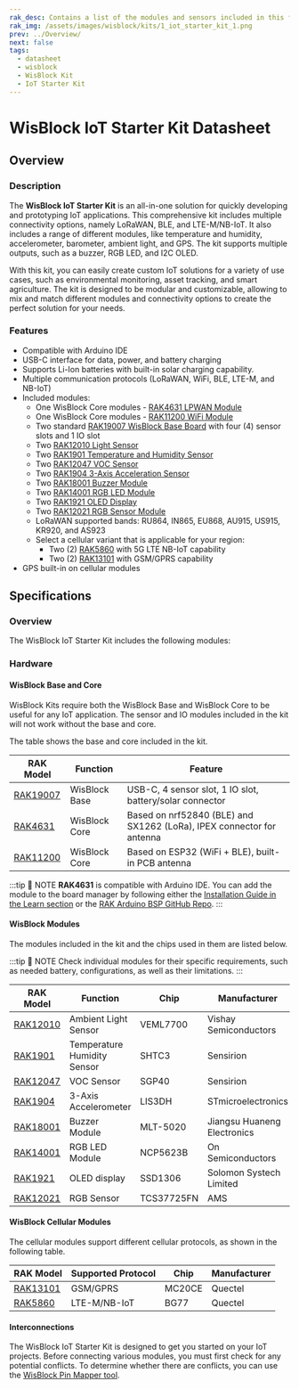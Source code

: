 ```yaml
---
rak_desc: Contains a list of the modules and sensors included in this fully customizable WisBlock IoT Starter Kit for your IoT applications.
rak_img: /assets/images/wisblock/kits/1_iot_starter_kit_1.png
prev: ../Overview/
next: false
tags:
  - datasheet
  - wisblock
  - WisBlock Kit
  - IoT Starter Kit
---
```


# WisBlock IoT Starter Kit Datasheet

## Overview

### Description

The **WisBlock IoT Starter Kit** is an all-in-one solution for quickly developing and prototyping IoT applications. This comprehensive kit includes multiple connectivity options, namely LoRaWAN, BLE, and LTE-M/NB-IoT. It also includes a range of different modules, like temperature and humidity, accelerometer, barometer, ambient light, and GPS. The kit supports multiple outputs, such as a buzzer, RGB LED, and I2C OLED.

With this kit, you can easily create custom IoT solutions for a variety of use cases, such as environmental monitoring, asset tracking, and smart agriculture. The kit is designed to be modular and customizable, allowing to mix and match different modules and connectivity options to create the perfect solution for your needs.

### Features

- Compatible with Arduino IDE
- USB-C interface for data, power, and battery charging
- Supports Li-Ion batteries with built-in solar charging capability.
- Multiple communication protocols (LoRaWAN, WiFi, BLE, LTE-M, and NB-IoT)
- Included modules:
    - One WisBlock Core modules - <a href="https://store.rakwireless.com/products/rak4631-lpwan-node?utm_source=RAK4631WisBlockLPWANModule&utm_medium=Document&utm_campaign=BuyFromStore" target="_blank">RAK4631 LPWAN Module</a> 
    - One WisBlock Core modules - <a href="https://store.rakwireless.com/products/wiscore-esp32-module-rak11200?utm_source=WisBlockRAK11200&utm_medium=Document&utm_campaign=BuyFromStore" target="_blank">RAK11200 WiFi Module</a> 
    - Two standard <a href="https://store.rakwireless.com/products/rak19007-wisblock-base-board-2nd-gen?utm_source=RAK19007&utm_medium=Document&utm_campaign=BuyFromStore" target="_blank">RAK19007 WisBlock Base Board</a> with four (4) sensor slots and 1 IO slot
    - Two <a href="https://store.rakwireless.com/products/wisblock-ambient-light-sensor-rak12010?utm_source=RAK12010&utm_medium=Document&utm_campaign=BuyFromStore" target="_blank">RAK12010 Light Sensor</a> 
    - Two <a href="https://store.rakwireless.com/products/rak1901-shtc3-temperature-humidity-sensor?utm_source=RAK1901&utm_medium=Document&utm_campaign=BuyFromStore" target="_blank">RAK1901 Temperature and Humidity Sensor</a> 
    - Two <a href="https://store.rakwireless.com/products/rak12047-voc-sensor-sensirion-sgp40?utm_source=RAK12047&utm_medium=Document&utm_campaign=BuyFromStore" target="_blank">RAK12047 VOC Sensor</a> 
    - Two <a href="https://store.rakwireless.com/products/rak1904-lis3dh-3-axis-acceleration-sensor?utm_source=RAK1904&utm_medium=Document&utm_campaign=BuyFromStore" target="_blank">RAK1904 3-Axis Acceleration Sensor</a> 
    - Two <a href="https://store.rakwireless.com/products/wisblock-buzzer-module-rak18001?utm_source=WisBlockRAK18001&utm_medium=Document&utm_campaign=BuyFromStore" target="_blank">RAK18001 Buzzer Module</a> 
    - Two <a href="https://store.rakwireless.com/products/rgb-led-module-rak14001?utm_source=RAK14001&utm_medium=Document&utm_campaign=BuyFromStore" target="_blank">RAK14001 RGB LED Module</a> 
    - Two <a href="https://store.rakwireless.com/products/rak1921-oled-display-panel?utm_source=RAK1921&utm_medium=Document&utm_campaign=BuyFromStore" target="_blank">RAK1921 OLED Display</a> 
    - Two <a href="https://store.rakwireless.com/products/rak12021-wisblock-rgb-sensor?utm_source=RAK12021&utm_medium=Document&utm_campaign=BuyFromStore" target="_blank">RAK12021 RGB Sensor Module</a> 
    - LoRaWAN supported bands: RU864, IN865, EU868, AU915, US915, KR920, and AS923  
    - Select a cellular variant that is applicable for your region:  
        - Two (2) <a href="https://store.rakwireless.com/products/rak5860-lte-nb-iot-extension-board?utm_source=RAK5860&utm_medium=Document&utm_campaign=BuyFromStore" target="_blank">RAK5860</a> with 5G LTE NB-IoT capability
        - Two (2) <a href="https://store.rakwireless.com/products/wisblock-gsm-module-rak13101?utm_source=RAK13101&utm_medium=Document&utm_campaign=BuyFromStore" target="_blank">RAK13101</a> with GSM/GPRS capability
- GPS built-in on cellular modules

## Specifications

### Overview

The WisBlock IoT Starter Kit includes the following modules:

<rk-img
  src="/assets/images/wisblock/kits/1_iot_starter_kit_2.png"
  width="70%"
  caption="Modules of the WisBlock IoT Starter Kit"
/>

### Hardware

#### WisBlock Base and Core

WisBlock Kits require both the WisBlock Base and WisBlock Core to be useful for any IoT application. The sensor and IO modules included in the kit will not work without the base and core.

The table shows the base and core included in the kit.

| RAK Model                                                                                                                                                                             | Function      | Feature                                                               |
| ------------------------------------------------------------------------------------------------------------------------------------------------------------------------------------- | ------------- | --------------------------------------------------------------------- |
| <a href="https://store.rakwireless.com/products/rak19007-wisblock-base-board-2nd-gen?utm_source=RAK19007&utm_medium=Document&utm_campaign=BuyFromStore" target="_blank">RAK19007</a>  | WisBlock Base | USB-C, 4 sensor slot, 1 IO slot, battery/solar connector              |
| <a href="https://store.rakwireless.com/products/rak4631-lpwan-node?utm_source=RAK4631WisBlockLPWANModule&utm_medium=Document&utm_campaign=BuyFromStore" target="_blank">RAK4631</a>   | WisBlock Core | Based on nrf52840 (BLE) and SX1262 (LoRa), IPEX connector for antenna |
| <a href="https://store.rakwireless.com/products/wiscore-esp32-module-rak11200?utm_source=WisBlockRAK11200&utm_medium=Document&utm_campaign=BuyFromStore" target="_blank">RAK11200</a> | WisBlock Core | Based on ESP32 (WiFi + BLE), built-in PCB antenna                     |

:::tip 📝 NOTE
**RAK4631** is compatible with Arduino IDE. You can add the module to the board manager by following either the [Installation Guide in the Learn section](https://docs.rakwireless.com/Knowledge-Hub/Learn/Installation-of-Board-Support-Package-in-Arduino-IDE/) or the [RAK Arduino BSP GitHub Repo](https://github.com/RAKWireless/RAKwireless-Arduino-BSP-Index).
:::

#### WisBlock Modules

The modules included in the kit and the chips used in them are listed below.

:::tip 📝 NOTE
Check individual modules for their specific requirements, such as needed battery, configurations, as well as their limitations.
:::

| RAK Model                                                                                                                                                                               | Function                    | Chip       | Manufacturer                |
| --------------------------------------------------------------------------------------------------------------------------------------------------------------------------------------- | --------------------------- | ---------- | --------------------------- |
| <a href="https://store.rakwireless.com/products/wisblock-ambient-light-sensor-rak12010?utm_source=RAK12010&utm_medium=Document&utm_campaign=BuyFromStore" target="_blank">RAK12010</a>  | Ambient Light Sensor        | VEML7700   | Vishay Semiconductors       |
| <a href="https://store.rakwireless.com/products/rak1901-shtc3-temperature-humidity-sensor?utm_source=RAK1901&utm_medium=Document&utm_campaign=BuyFromStore" target="_blank">RAK1901</a> | Temperature Humidity Sensor | SHTC3      | Sensirion                   |
| <a href="https://store.rakwireless.com/products/rak12047-voc-sensor-sensirion-sgp40?utm_source=RAK12047&utm_medium=Document&utm_campaign=BuyFromStore" target="_blank">RAK12047</a>     | VOC Sensor                  | SGP40      | Sensirion                   |
| <a href="https://store.rakwireless.com/products/rak1904-lis3dh-3-axis-acceleration-sensor?utm_source=RAK1904&utm_medium=Document&utm_campaign=BuyFromStore" target="_blank">RAK1904</a> | 3-Axis Accelerometer        | LIS3DH     | STmicroelectronics          |
| <a href="https://store.rakwireless.com/products/wisblock-buzzer-module-rak18001?utm_source=WisBlockRAK18001&utm_medium=Document&utm_campaign=BuyFromStore" target="_blank">RAK18001</a> | Buzzer Module               | MLT-5020   | Jiangsu Huaneng Electronics |
| <a href="https://store.rakwireless.com/products/rgb-led-module-rak14001?utm_source=RAK14001&utm_medium=Document&utm_campaign=BuyFromStore" target="_blank">RAK14001</a>                 | RGB LED Module              | NCP5623B   | On Semiconductors           |
| <a href="https://store.rakwireless.com/products/rak1921-oled-display-panel?utm_source=RAK1921&utm_medium=Document&utm_campaign=BuyFromStore" target="_blank">RAK1921</a>                | OLED display                | SSD1306    | Solomon Systech Limited     |
| <a href="https://store.rakwireless.com/products/rak12021-wisblock-rgb-sensor?utm_source=RAK12021&utm_medium=Document&utm_campaign=BuyFromStore" target="_blank">RAK12021</a>            | RGB Sensor                  | TCS37725FN | AMS                         |

#### WisBlock Cellular Modules

The cellular modules support different cellular protocols, as shown in the following table.

| RAK Model                                                                                                                                                                        | Supported Protocol | Chip   | Manufacturer |
| -------------------------------------------------------------------------------------------------------------------------------------------------------------------------------- | ------------------ | ------ | ------------ |
| <a href="https://store.rakwireless.com/products/wisblock-gsm-module-rak13101?utm_source=RAK13101&utm_medium=Document&utm_campaign=BuyFromStore" target="_blank">RAK13101</a>     | GSM/GPRS           | MC20CE | Quectel      |
| <a href="https://store.rakwireless.com/products/rak5860-lte-nb-iot-extension-board?utm_source=RAK5860&utm_medium=Document&utm_campaign=BuyFromStore" target="_blank">RAK5860</a> | LTE-M/NB-IoT       | BG77   | Quectel      |

#### Interconnections

The WisBlock IoT Starter Kit is designed to get you started on your IoT projects. Before connecting various modules, you must first check for any potential conflicts. To determine whether there are conflicts, you can use the [WisBlock Pin Mapper tool](https://docs.rakwireless.com/Knowledge-Hub/Pin-Mapper/).